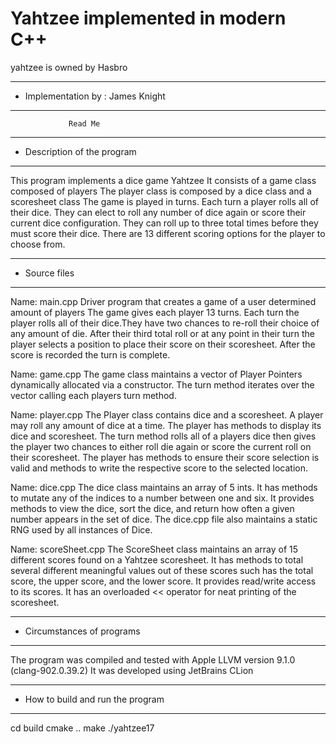 # Yahtzee implemented in modern C++
yahtzee is owned by Hasbro
*******************************************************
*  Implementation by      :  James Knight                     
*******************************************************


                 Read Me


*******************************************************
*  Description of the program
*******************************************************

This program implements a dice game Yahtzee
It consists of a game class composed of players
The player class is composed by a dice class and a scoresheet class
The game is played in turns. Each turn a player rolls all of their dice. They can elect
to roll any number of dice again or score their current dice configuration. They can roll up to three total times before they must score their dice.
There are 13 different scoring options for the player to choose from.


*******************************************************
*  Source files
*******************************************************

Name:  main.cpp
	Driver program that creates a game of a user determined amount of players
The game gives each player 13 turns. Each turn the player rolls all of their dice.They have two chances to re-roll their choice of any amount of die. After their third total roll or at any point in their turn the player selects a position to place their score on their scoresheet. After the score is recorded the turn is complete.

Name:  game.cpp
	The game class maintains a vector of Player Pointers dynamically allocated via a constructor. The turn method iterates over the vector calling each players turn method.
  

Name: player.cpp
	The Player class contains dice and a scoresheet. A player may roll any amount of dice at a time. The player has methods to display its dice and scoresheet. The turn method rolls all of a players dice then gives the player two chances to either roll die again or score the current roll on their scoresheet. The player has methods to ensure their score selection is valid and methods to write the respective score to the selected location.
   
      
Name: dice.cpp
	The dice class maintains an array of 5 ints. It has methods to mutate any of the indices to a number between one and six. It provides methods to view the dice, sort the dice, and return how often a given number appears in the set of dice. 
   The dice.cpp file also maintains a static RNG used by all instances of Dice. 

Name: scoreSheet.cpp
   The ScoreSheet class maintains an array of 15 different scores found on a Yahtzee scoresheet. It has methods to total several different meaningful values out of these scores such has the total score, the upper score, and the lower score. It provides read/write access to its scores. It has an overloaded << operator for neat printing of the scoresheet.
   
   
*******************************************************
*  Circumstances of programs
*******************************************************
   
   The program was compiled and tested with 
   Apple LLVM version 9.1.0 (clang-902.0.39.2) 
   It was developed using JetBrains CLion 

*******************************************************
*  How to build and run the program
*******************************************************
cd build
cmake ..
make
./yahtzee17
